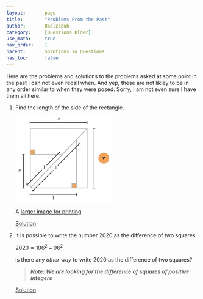 ```yaml
---
layout:       page
title:        "Problems From the Past"
author:       Beelzebub
category:     [Questions Older]
use_math:     true
nav_order:    1
parent:       Solutions To Questions
has_toc:      false
---
```


Here are the problems and solutions to the problems asked at some point in the past I can not even recall when. And yep, these are not likley to be in any order similar to when they were posed. Sorry, I am not even sure I have them all here.

1. Find the length of the side of the rectangle.

   ![](/img/older/square_1.png)

   A [larger image for printing](/img/older/square_1.jpeg)

   [Solution](old1)

2. It is possible to write the number $2020$ as the difference of two squares

   $2020 = 106^{2} - 96^{2}$

   is there any *other way* to write $2020$ as the difference of two squares?

   > ***Note: We are looking for the difference of squares of positive integers***

   [Solution](old2)

